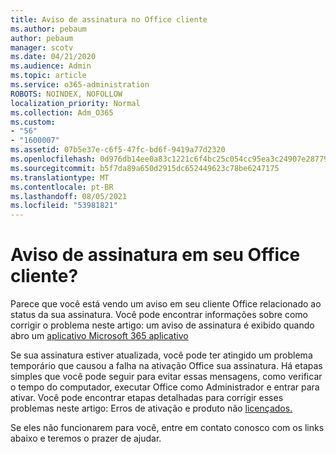 ```yaml
---
title: Aviso de assinatura no Office cliente
ms.author: pebaum
author: pebaum
manager: scotv
ms.date: 04/21/2020
ms.audience: Admin
ms.topic: article
ms.service: o365-administration
ROBOTS: NOINDEX, NOFOLLOW
localization_priority: Normal
ms.collection: Adm_O365
ms.custom:
- "56"
- "1600007"
ms.assetid: 07b5e37e-c6f5-47fc-bd6f-9419a77d2320
ms.openlocfilehash: 0d976db14ee0a83c1221c6f4bc25c054cc95ea3c24907e2877988c3e0648d70b
ms.sourcegitcommit: b5f7da89a650d2915dc652449623c78be6247175
ms.translationtype: MT
ms.contentlocale: pt-BR
ms.lasthandoff: 08/05/2021
ms.locfileid: "53981821"
---
```

# <a name="subscription-notice-in-your-office-client"></a>Aviso de assinatura em seu Office cliente?

Parece que você está vendo um aviso em seu cliente Office relacionado ao status da sua assinatura. Você pode encontrar informações sobre como corrigir o problema neste artigo: um aviso de assinatura é exibido quando abro um [aplicativo Microsoft 365 aplicativo](https://support.office.com/article/A-subscription-notice-appears-when-I-open-an-Office-365-application-4cabe32c-f594-4c0e-9191-3d3ade10cceb.aspx)
  
Se sua assinatura estiver atualizada, você pode ter atingido um problema temporário que causou a falha na ativação Office sua assinatura. Há etapas simples que você pode seguir para evitar essas mensagens, como verificar o tempo do computador, executar Office como Administrador e entrar para ativar. Você pode encontrar etapas detalhadas para corrigir esses problemas neste artigo: Erros de ativação e produto não [licençados.](https://support.office.com/article/Unlicensed-Product-and-activation-errors-in-Office-0d23d3c0-c19c-4b2f-9845-5344fedc4380.aspx)
  
Se eles não funcionarem para você, entre em contato conosco com os links abaixo e teremos o prazer de ajudar.

